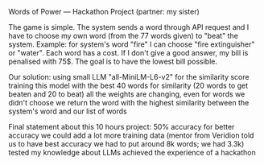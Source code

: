 Words of Power — Hackathon Project (partner: my sister)

The game is simple. The system sends a word through API request and I have to choose my own word (from the 77 words given) to "beat" the system.
Example: for system's word "fire" I can choose "fire extinguisher" or "water".
Each word has a cost. If I don't give a good answer, my bill is penalised with 75$.
The goal is to have the lowest bill possible.

Our solution: 
    using small LLM "all-MiniLM-L6-v2" for the similarity score
    training this model with the best 40 words for similarity (20 words to get beaten and 20 to beat)
    all the weights are changing, even for words we didn't choose
    we return the word with the highest similarity between the system's word and our list of words

Final statement about this 10 hours project:
    50% accuracy
    for better accuracy we could add a lot more training data (mentor from Veridion told us to have best accuracy we had to put around 8k words; we had 3.3k)
    tested my knowledge about LLMs
    achieved the experience of a hackathon
